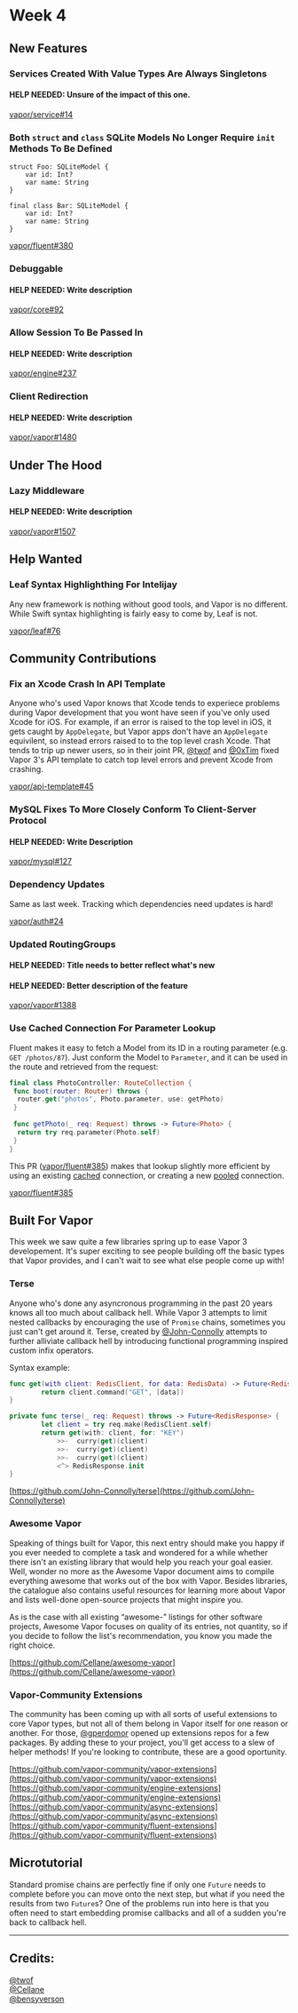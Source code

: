 # Week 4

## New Features

### Services Created With Value Types Are Always Singletons
#### HELP NEEDED: Unsure of the impact of this one.

[vapor/service#14](https://github.com/vapor/service/pull/14)

### Both `struct` and `class` SQLite Models No Longer Require `init` Methods To Be Defined
```
struct Foo: SQLiteModel {
    var id: Int?
    var name: String
}

final class Bar: SQLiteModel {
    var id: Int?
    var name: String
}
```

[vapor/fluent#380](https://github.com/vapor/fluent/pull/380)

### Debuggable
#### HELP NEEDED: Write description

[vapor/core#92](https://github.com/vapor/core/pull/92)

### Allow Session To Be Passed In
#### HELP NEEDED: Write description

[vapor/engine#237](https://github.com/vapor/engine/pull/237)

### Client Redirection
#### HELP NEEDED: Write description

[vapor/vapor#1480](https://github.com/vapor/vapor/pull/1480)


## Under The Hood

### Lazy Middleware
#### HELP NEEDED: Write description

[vapor/vapor#1507](https://github.com/vapor/vapor/pull/1507)

## Help Wanted

### Leaf Syntax Highlighthing For Intelijay
Any new framework is nothing without good tools, and Vapor is no different. While Swift syntax highlighting is fairly easy to come by, Leaf is not. 

[vapor/leaf#76](https://github.com/vapor/leaf/issues/76)

## Community Contributions

### Fix an Xcode Crash In API Template
Anyone who's used Vapor knows that Xcode tends to experiece problems during Vapor development that you wont have seen if you've only used Xcode for iOS. For example, if an error is raised to the top level in iOS, it gets caught by `AppDelegate`, but Vapor apps don't have an `AppDelegate` equivilent, so instead errors raised to to the top level crash Xcode. That tends to trip up newer users, so in their joint PR, [@twof](https://github.com/twof) and [@0xTim](https://github.com/0xTim) fixed Vapor 3's API template to catch top level errors and prevent Xcode from crashing.

[vapor/api-template#45](https://github.com/vapor/api-template/pull/45)

### MySQL Fixes To More Closely Conform To Client-Server Protocol
#### HELP NEEDED: Write Description

[vapor/mysql#127](https://github.com/vapor/mysql/pull/127)

### Dependency Updates
Same as last week. Tracking which dependencies need updates is hard!

[vapor/auth#24](https://github.com/vapor/auth/pull/24)

### Updated RoutingGroups
#### HELP NEEDED: Title needs to better reflect what's new
#### HELP NEEDED: Better description of the feature

[vapor/vapor#1388](https://github.com/vapor/vapor/pull/1388)

### Use Cached Connection For Parameter Lookup
Fluent makes it easy to fetch a Model from its ID in a routing parameter (e.g. `GET /photos/87`). Just conform the Model to `Parameter`, and it can be used in the route and retrieved from the request:

```swift
final class PhotoController: RouteCollection {
 func boot(router: Router) throws {
  router.get("photos", Photo.parameter, use: getPhoto)
 }
 
 func getPhoto(_ req: Request) throws -> Future<Photo> {
  return try req.parameter(Photo.self)
 }
}
```

This PR ([vapor/fluent#385](https://github.com/vapor/fluent/pull/385/)) makes that lookup slightly more efficient by using an existing [cached](https://github.com/vapor/database-kit/blob/master/Sources/DatabaseKit/Service/Container%2BCachedConnection.swift) connection, or creating a new [pooled](https://github.com/vapor/database-kit/blob/master/Sources/DatabaseKit/Service/Container%2BConnectionPool.swift) connection.

[vapor/fluent#385](https://github.com/vapor/fluent/pull/385)

## Built For Vapor
This week we saw quite a few libraries spring up to ease Vapor 3 developement. It's super exciting to see people building off the basic types that Vapor provides, and I can't wait to see what else people come up with!

### Terse
Anyone who's done any asyncronous programming in the past 20 years knows all too much about callback hell. While Vapor 3 attempts to limit nested callbacks by encouraging the use of `Promise` chains, sometimes you just can't get around it. Terse, created by [@John-Connolly](https://github.com/John-Connolly) attempts to further alliviate callback hell by introducing functional programming inspired custom infix operators.

Syntax example:

```swift
func get(with client: RedisClient, for data: RedisData) -> Future<RedisData> {
        return client.command("GET", [data])
}

private func terse(_ req: Request) throws -> Future<RedisResponse> {
        let client = try req.make(RedisClient.self)
        return get(with: client, for: "KEY")
            >>-  curry(get)(client)
            >>-  curry(get)(client)
            >>-  curry(get)(client)
            <^> RedisResponse.init
}
```

[https://github.com/John-Connolly/terse](https://github.com/John-Connolly/terse)

### Awesome Vapor
Speaking of things built for Vapor, this next entry should make you happy if you ever needed to complete a task and wondered for a while whether there isn't an existing library that would help you reach your goal easier. Well, wonder no more as the Awesome Vapor document aims to compile everything awesome that works out of the box with Vapor. Besides libraries, the catalogue also contains useful resources for learning more about Vapor and lists well-done open-source projects that might inspire you.

As is the case with all existing “awesome-” listings for other software projects, Awesome Vapor focuses on quality of its entries, not quantity, so if you decide to follow the list's recommendation, you know you made the right choice.

[https://github.com/Cellane/awesome-vapor](https://github.com/Cellane/awesome-vapor)

### Vapor-Community Extensions
The community has been coming up with all sorts of useful extensions to core Vapor types, but not all of them belong in Vapor itself for one reason or another. For those, [@gperdomor](https://github.com/gperdomor) opened up extensions repos for a few packages. By adding these to your project, you'll get access to a slew of helper methods! If you're looking to contribute, these are a good oportunity.

[https://github.com/vapor-community/vapor-extensions](https://github.com/vapor-community/vapor-extensions)  
[https://github.com/vapor-community/engine-extensions](https://github.com/vapor-community/engine-extensions)  
[https://github.com/vapor-community/async-extensions](https://github.com/vapor-community/async-extensions)  
[https://github.com/vapor-community/fluent-extensions](https://github.com/vapor-community/fluent-extensions)

## Microtutorial
Standard promise chains are perfectly fine if only one `Future` needs to complete before you can move onto the next step, but what if you need the results from two `Future`s? One of the problems run into here is that you often need to start embedding promise callbacks and all of a sudden you're back to callback hell. 

***
## Credits:
[@twof](https://github.com/twof)  
[@Cellane](https://github.com/Cellane)  
[@bensyverson](https://github.com/bensyverson)
